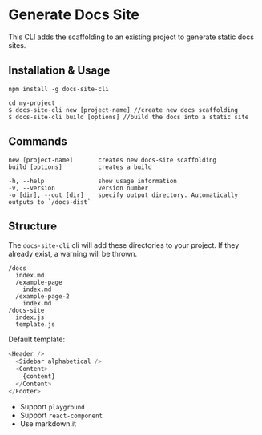# Generate Docs Site
This CLI adds the scaffolding to an existing project to generate static docs sites.

## Installation & Usage
```
npm install -g docs-site-cli

cd my-project
$ docs-site-cli new [project-name] //create new docs scaffolding
$ docs-site-cli build [options] //build the docs into a static site

```

## Commands
```
new [project-name]       creates new docs-site scaffolding
build [options]          creates a build

-h, --help               show usage information
-v, --version            version number
-o [dir], --out [dir]    specify output directory. Automatically outputs to `/docs-dist`

```

## Structure
The `docs-site-cli` cli will add these directories to your project. If they already exist, a warning will be thrown.
```
/docs
  index.md
  /example-page
    index.md
  /example-page-2
    index.md
/docs-site
  index.js
  template.js
```

Default template:
``` template.js
<Header />
  <Sidebar alphabetical />
  <Content>
    {content}
  </Content>
</Footer>
```

- Support `playground`
- Support `react-component`
- Use markdown.it
